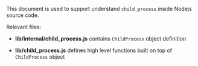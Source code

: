 This document is used to support understand `child_process` inside Nodejs source code.


Relevant files: 

- **lib/internal/child_process.js** contains `ChildProcess` object definition

- **lib/child_process.js** defines high level functions built on top of `ChildProcess` object
